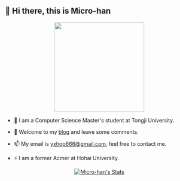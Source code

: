 <!--
**Micro-han/Micro-han** is a ✨ _special_ ✨ repository because its `README.md` (this file) appears on your GitHub profile.

Here are some ideas to get you started:

- 🔭 I’m currently working on ...
- 🌱 I’m currently learning ...
- 👯 I’m looking to collaborate on ...
- 🤔 I’m looking for help with ...
- 💬 Ask me about ...
- 📫 How to reach me: ...
- 😄 Pronouns: ...
- ⚡ Fun fact: ...
-->

## 🧙 Hi there, this is Micro-han

<p align="center">
<img src="https://i.imgur.com/kdKhgx6.gif" width="240px" align="center">
</p>

- 🌱 I am a Computer Science Master's student at Tongji University.

- 👯 Welcome to my [blog](https://micro-han.github.io/) and leave some comments.

- 📫 My email is yxhop666@gmail.com, feel free to contact me.

- ⚡ I am a former Acmer at Hohai University.


<p align="center">
  <a href="https://github.com/Micro-han" class="rich-diff-level-one">
    <img src="https://github-readme-stats.vercel.app/api?username=Micro-han&theme=dark&show_icons=true" alt="Micro-han's Stats" >
  </a>
</p>
